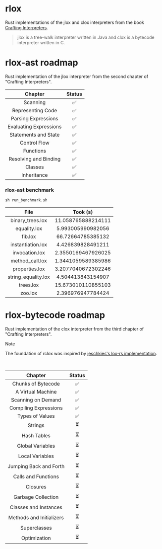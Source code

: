 # rlox

Rust implementations of the jlox and clox interpreters from the book [Crafting Interpreters](https://craftinginterpreters.com/).

> jlox is a tree-walk interpreter written in Java and clox is a bytecode interpreter written in C.

# rlox-ast roadmap
Rust implementation of the jlox interpreter from the second chapter of "Crafting Interpreters".
<br>

|        Chapter         | Status |
|:----------------------:|:------:|
|        Scanning        |   ✅    |
|   Representing Code    |   ✅    |
|  Parsing Expressions   |   ✅    |
| Evaluating Expressions |   ✅    |
|  Statements and State  |   ✅    |
|      Control Flow      |   ✅    |
|       Functions        |   ✅    |
| Resolving and Binding  |   ✅    |
|        Classes         |   ✅    |
|      Inheritance       |   ✅    |

### rlox-ast benchmark

```shell
sh run_benchmark.sh
```

|        File         |      Took (s)      |
|:-------------------:|:------------------:|
|  binary_trees.lox   | 11.058765888214111 |
|    equality.lox     | 5.993005990982056  |
|       fib.lox       | 66.72664785385132  |
|  instantiation.lox  | 4.426839828491211  |
|   invocation.lox    | 2.3550169467926025 |
|   method_call.lox   | 1.3441059589385986 |
|   properties.lox    | 3.2077040672302246 |
| string_equality.lox | 4.504413843154907  |
|      trees.lox      | 15.673010110855103 |
|       zoo.lox       | 2.396976947784424  |

# rlox-bytecode roadmap
Rust implementation of the clox interpreter from the third chapter of "Crafting Interpreters".
<br>

> [!NOTE]
> The foundation of rclox was inspired by [jeschkies's lox-rs implementation](https://github.com/jeschkies/lox-rs/blob/master/bytecode/).

<br>

|         Chapter          | Status |
|:------------------------:|:------:|
|    Chunks of Bytecode    |   ✅    |
|    A Virtual Machine     |   ✅    |
|    Scanning on Demand    |   ✅    |
|  Compiling Expressions   |   ✅    |
|     Types of Values      |   ✅    |
|         Strings          |   ⏳    |
|       Hash Tables        |   ⏳    |
|     Global Variables     |   ⏳    |
|     Local Variables      |   ⏳    |
|  Jumping Back and Forth  |   ⏳    |
|   Calls and Functions    |   ⏳    |
|         Closures         |   ⏳    |
|    Garbage Collection    |   ⏳    |
|  Classes and Instances   |   ⏳    |
| Methods and Initializers |   ⏳    |
|       Superclasses       |   ⏳    |
|       Optimization       |   ⏳    |
